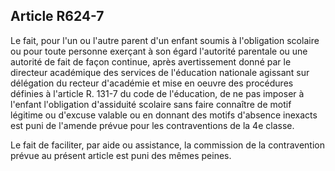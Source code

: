 Article R624-7
----
Le fait, pour l'un ou l'autre parent d'un enfant soumis à l'obligation scolaire
ou pour toute personne exerçant à son égard l'autorité parentale ou une autorité
de fait de façon continue, après avertissement donné par le directeur académique
des services de l'éducation nationale agissant sur délégation du recteur
d'académie et mise en oeuvre des procédures définies à l'article R. 131-7 du
code de l'éducation, de ne pas imposer à l'enfant l'obligation d'assiduité
scolaire sans faire connaître de motif légitime ou d'excuse valable ou en
donnant des motifs d'absence inexacts est puni de l'amende prévue pour les
contraventions de la 4e classe.

Le fait de faciliter, par aide ou assistance, la commission de la contravention
prévue au présent article est puni des mêmes peines.
